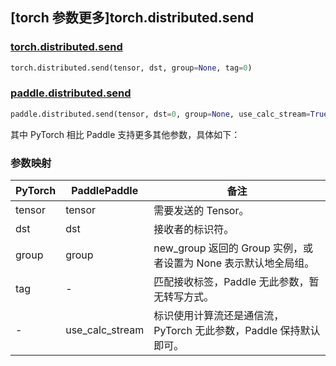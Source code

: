 ## [torch 参数更多]torch.distributed.send

### [torch.distributed.send](https://pytorch.org/docs/1.13/distributed.html#torch.distributed.send)

```python
torch.distributed.send(tensor, dst, group=None, tag=0)
```

### [paddle.distributed.send](https://www.paddlepaddle.org.cn/documentation/docs/zh/api/paddle/distributed/send_cn.html)

```python
paddle.distributed.send(tensor, dst=0, group=None, use_calc_stream=True)
```

其中 PyTorch 相比 Paddle 支持更多其他参数，具体如下：

### 参数映射

| PyTorch | PaddlePaddle    | 备注                                                              |
| ------- | --------------- | ----------------------------------------------------------------- |
| tensor  | tensor          | 需要发送的 Tensor。                                               |
| dst     | dst             | 接收者的标识符。                                                  |
| group   | group           | new_group 返回的 Group 实例，或者设置为 None 表示默认地全局组。   |
| tag     | -               | 匹配接收标签，Paddle 无此参数，暂无转写方式。                     |
| -       | use_calc_stream | 标识使用计算流还是通信流，PyTorch 无此参数，Paddle 保持默认即可。 |
